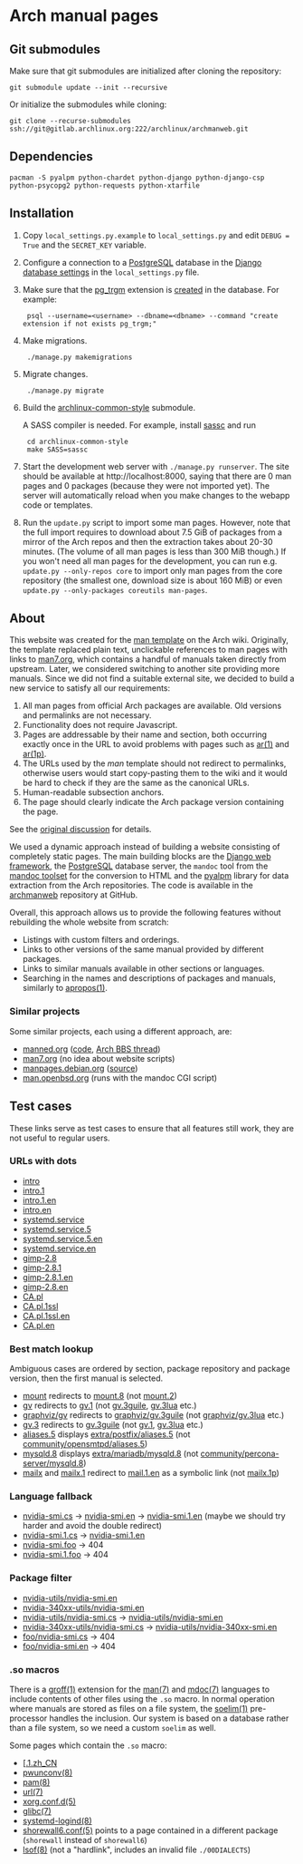 # Arch manual pages

## Git submodules

Make sure that git submodules are initialized after cloning the repository:

    git submodule update --init --recursive

Or initialize the submodules while cloning:

    git clone --recurse-submodules ssh://git@gitlab.archlinux.org:222/archlinux/archmanweb.git

## Dependencies

    pacman -S pyalpm python-chardet python-django python-django-csp python-psycopg2 python-requests python-xtarfile

## Installation

1. Copy `local_settings.py.example` to `local_settings.py` and edit `DEBUG = True` and the `SECRET_KEY` variable.

2. Configure a connection to a [PostgreSQL](https://wiki.archlinux.org/index.php/PostgreSQL) database
   in the [Django database settings](https://docs.djangoproject.com/en/3.1/ref/settings/#databases)
   in the `local_settings.py` file.

3. Make sure that the [pg_trgm](https://www.postgresql.org/docs/current/pgtrgm.html)
   extension is [created](https://www.postgresql.org/docs/current/sql-createextension.html)
   in the database. For example:

        psql --username=<username> --dbname=<dbname> --command "create extension if not exists pg_trgm;"

4. Make migrations.

        ./manage.py makemigrations

5. Migrate changes.

        ./manage.py migrate

6. Build the [archlinux-common-style](https://gitlab.archlinux.org/archlinux/archlinux-common-style)
   submodule.

   A SASS compiler is needed. For example, install [sassc](https://archlinux.org/packages/community/x86_64/sassc/)
   and run

        cd archlinux-common-style
        make SASS=sassc

7. Start the development web server with `./manage.py runserver`. The site
   should be available at http://localhost:8000, saying that there are 0 man
   pages and 0 packages (because they were not imported yet). The server will
   automatically reload when you make changes to the webapp code or templates.

8. Run the `update.py` script to import some man pages. However, note that the
   full import requires to download about 7.5 GiB of packages from a mirror of
   the Arch repos and then the extraction takes about 20-30 minutes. (The volume
   of all man pages is less than 300 MiB though.) If you won't need all man pages
   for the development, you can run e.g. `update.py --only-repos core` to import
   only man pages from the core repository (the smallest one, download size is
   about 160 MiB) or even `update.py --only-packages coreutils man-pages`.

## About

This website was created for the [man template](https://wiki.archlinux.org/index.php/Template:Man)
on the Arch wiki. Originally, the template replaced plain text, unclickable
references to man pages with links to [man7.org](https://man7.org/linux/man-pages/),
which contains a handful of manuals taken directly from upstream. Later, we
considered switching to another site providing more manuals. Since we did not
find a suitable external site, we decided to build a new service to satisfy all
our requirements:

1. All man pages from official Arch packages are available. Old versions and
   permalinks are not necessary.
2. Functionality does not require Javascript.
3. Pages are addressable by their name and section, both occurring exactly once
   in the URL to avoid problems with pages such as
   [ar(1)](https://man.archlinux.org/man/ar.1) and
   [ar(1p)](https://man.archlinux.org/man/ar.1p).
4. The URLs used by the _man_ template should not redirect to permalinks,
   otherwise users would start copy-pasting them to the wiki and it would be
   hard to check if they are the same as the canonical URLs.
5. Human-readable subsection anchors.
6. The page should clearly indicate the Arch package version containing the
   page.

See the [original discussion](https://wiki.archlinux.org/index.php/Template_talk:Man#Sources)
for details.

We used a dynamic approach instead of building a website consisting of
completely static pages. The main building blocks are the
[Django web framework](https://www.djangoproject.com/), the
[PostgreSQL](https://www.postgresql.org/) database server, the `mandoc` tool
from the [mandoc toolset](http://mdocml.bsd.lv/) for the conversion to HTML and
the [pyalpm](https://github.com/archlinux/pyalpm) library for data extraction
from the Arch repositories. The code is available in the
[archmanweb](https://gitlab.archlinux.org/archlinux/archmanweb) repository at
GitHub.

Overall, this approach allows us to provide the following features without
rebuilding the whole website from scratch:

- Listings with custom filters and orderings.
- Links to other versions of the same manual provided by different packages.
- Links to similar manuals available in other sections or languages.
- Searching in the names and descriptions of packages and manuals, similarly to
  [apropos(1)](https://man.archlinux.org/man/apropos.1).

### Similar projects

Some similar projects, each using a different approach, are:

- [manned.org](https://manned.org/) ([code](https://g.blicky.net/manned.git/),
  [Arch BBS thread](https://bbs.archlinux.org/viewtopic.php?id=145382))
- [man7.org](http://man7.org/linux/man-pages/) (no idea about website scripts)
- [manpages.debian.org](https://manpages.debian.org/)
  ([source](https://github.com/Debian/debiman/))
- [man.openbsd.org](http://man.openbsd.org/) (runs with the mandoc CGI script)

## Test cases

These links serve as test cases to ensure that all features still work, they
are not useful to regular users.

### URLs with dots

- <a href="https://man.archlinux.org/man/intro">intro</a>
- <a href="https://man.archlinux.org/man/intro.1">intro.1</a>
- <a href="https://man.archlinux.org/man/intro.1.en">intro.1.en</a>
- <a href="https://man.archlinux.org/man/intro.en">intro.en</a>
- <a href="https://man.archlinux.org/man/systemd.service">systemd.service</a>
- <a href="https://man.archlinux.org/man/systemd.service.5">systemd.service.5</a>
- <a href="https://man.archlinux.org/man/systemd.service.5.en">systemd.service.5.en</a>
- <a href="https://man.archlinux.org/man/systemd.service.en">systemd.service.en</a>
- <a href="https://man.archlinux.org/man/gimp-2.8">gimp-2.8</a>
- <a href="https://man.archlinux.org/man/gimp-2.8.1">gimp-2.8.1</a>
- <a href="https://man.archlinux.org/man/gimp-2.8.1.en">gimp-2.8.1.en</a>
- <a href="https://man.archlinux.org/man/gimp-2.8.en">gimp-2.8.en</a>
- <a href="https://man.archlinux.org/man/CA.pl">CA.pl</a>
- <a href="https://man.archlinux.org/man/CA.pl.1ssl">CA.pl.1ssl</a>
- <a href="https://man.archlinux.org/man/CA.pl.1ssl.en">CA.pl.1ssl.en</a>
- <a href="https://man.archlinux.org/man/CA.pl.en">CA.pl.en</a>

### Best match lookup

Ambiguous cases are ordered by section, package repository and package version,
then the first manual is selected.

- <a href="https://man.archlinux.org/man/mount">mount</a> redirects to
  <a href="https://man.archlinux.org/man/mount.8">mount.8</a>
  (not <a href="https://man.archlinux.org/man/mount.2">mount.2</a>)
- <a href="https://man.archlinux.org/man/gv">gv</a> redirects to
  <a href="https://man.archlinux.org/man/gv.1">gv.1</a>
  (not <a href="https://man.archlinux.org/man/gv.3guile">gv.3guile</a>,
  <a href="https://man.archlinux.org/man/gv.3lua">gv.3lua</a> etc.)
- <a href="https://man.archlinux.org/man/graphviz/gv">graphviz/gv</a> redirects to
  <a href="https://man.archlinux.org/man/graphviz/gv.3guile">graphviz/gv.3guile</a>
  (not <a href="https://man.archlinux.org/man/graphviz/gv.3lua">graphviz/gv.3lua</a> etc.)
- <a href="https://man.archlinux.org/man/gv.3">gv.3</a> redirects to
  <a href="https://man.archlinux.org/man/gv.3guile">gv.3guile</a>
  (not <a href="https://man.archlinux.org/man/gv.1">gv.1</a>,
  <a href="https://man.archlinux.org/man/gv.3lua">gv.3lua</a> etc.)
- <a href="https://man.archlinux.org/man/aliases.5">aliases.5</a> displays
  <a href="https://man.archlinux.org/man/extra/postfix/aliases.5">extra/postfix/aliases.5</a>
  (not <a href="https://man.archlinux.org/man/community/opensmtpd/aliases.5">community/opensmtpd/aliases.5</a>)
- <a href="https://man.archlinux.org/man/mysqld.8">mysqld.8</a> displays
  <a href="https://man.archlinux.org/man/extra/mariadb/mysqld.8">extra/mariadb/mysqld.8</a>
  (not <a href="https://man.archlinux.org/man/community/percona-server/mysqld.8">community/percona-server/mysqld.8</a>)
- <a href="https://man.archlinux.org/man/mailx">mailx</a> and
  <a href="https://man.archlinux.org/man/mailx.1">mailx.1</a> redirect to
  <a href="https://man.archlinux.org/man/mail.1.en">mail.1.en</a> as a symbolic link
  (not <a href="https://man.archlinux.org/man/mailx.1p">mailx.1p</a>)

### Language fallback

- <a href="https://man.archlinux.org/man/nvidia-smi.cs">nvidia-smi.cs</a> &rarr;
  <a href="https://man.archlinux.org/man/nvidia-smi.en">nvidia-smi.en</a> &rarr;
  <a href="https://man.archlinux.org/man/nvidia-smi.1.en">nvidia-smi.1.en</a>
  (maybe we should try harder and avoid the double redirect)
- <a href="https://man.archlinux.org/man/nvidia-smi.1.cs">nvidia-smi.1.cs</a> &rarr;
  <a href="https://man.archlinux.org/man/nvidia-smi.1.en">nvidia-smi.1.en</a>
- <a href="https://man.archlinux.org/man/nvidia-smi.foo">nvidia-smi.foo</a> &rarr; 404
- <a href="https://man.archlinux.org/man/nvidia-smi.1.foo">nvidia-smi.1.foo</a> &rarr; 404

### Package filter

- <a href="https://man.archlinux.org/man/nvidia-utils/nvidia-smi.en">nvidia-utils/nvidia-smi.en</a>
- <a href="https://man.archlinux.org/man/nvidia-340xx-utils/nvidia-smi.en">nvidia-340xx-utils/nvidia-smi.en</a>
- <a href="https://man.archlinux.org/man/nvidia-utils/nvidia-smi.cs">nvidia-utils/nvidia-smi.cs</a> &rarr;
  <a href="https://man.archlinux.org/man/nvidia-utils/nvidia-smi.en">nvidia-utils/nvidia-smi.en</a>
- <a href="https://man.archlinux.org/man/nvidia-340xx-utils/nvidia-smi.cs">nvidia-340xx-utils/nvidia-smi.cs</a> &rarr;
  <a href="https://man.archlinux.org/man/nvidia-340xx-utils/nvidia-smi.cs">nvidia-utils/nvidia-340xx-smi.en</a>
- <a href="https://man.archlinux.org/man/foo/nvidia-smi.cs">foo/nvidia-smi.cs</a> &rarr; 404
- <a href="https://man.archlinux.org/man/foo/nvidia-smi.en">foo/nvidia-smi.en</a> &rarr; 404

### .so macros

There is a <a href="https://man.archlinux.org/man/groff.1">groff(1)</a> extension for the
<a href="https://man.archlinux.org/man/man.7">man(7)</a> and
<a href="https://man.archlinux.org/man/mdoc.7">mdoc(7)</a>
languages to include contents of other files using the `.so` macro. In normal
operation where manuals are stored as files on a file system, the
<a href="https://man.archlinux.org/man/soelim.1">soelim(1)</a>
pre-processor handles the inclusion. Our system is based on a database rather
than a file system, so we need a custom `soelim` as well.

Some pages which contain the `.so` macro:

- <a href="https://man.archlinux.org/man/[.1.zh_CN">[.1.zh_CN</a>
- <a href="https://man.archlinux.org/man/pwunconv.8">pwunconv(8)</a>
- <a href="https://man.archlinux.org/man/pam.8">pam(8)</a>
- <a href="https://man.archlinux.org/man/url.7">url(7)</a>
- <a href="https://man.archlinux.org/man/xorg.conf.d.5">xorg.conf.d(5)</a>
- <a href="https://man.archlinux.org/man/glibc.7">glibc(7)</a>
- <a href="https://man.archlinux.org/man/systemd-logind.8">systemd-logind(8)</a>
- <a href="https://man.archlinux.org/man/shorewall6.conf.5">shorewall6.conf(5)</a>
  points to a page contained in a different package (`shorewall` instead of `shorewall6`)
- <a href="https://man.archlinux.org/man/lsof.8">lsof(8)</a>
  (not a "hardlink", includes an invalid file `./00DIALECTS`)
